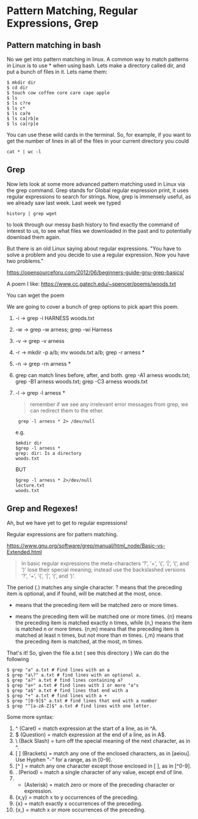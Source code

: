 # Pattern Matching, Regular Expressions, Grep

## Pattern matching in bash 
No we get into pattern matching in linux. A common way to match patterns in Linux is to 
use * when using bash. Lets make a directory called dir, and put a bunch of files in it. 
Lets name them:

```
$ mkdir dir
$ cd dir
$ touch cow coffee core care cape apple 
$ ls
$ ls c?re
$ ls c*
$ ls ca?e
$ ls ca[rb]e
$ ls ca[rp]e
```

You can use these wild cards in the terminal. So, for example, if you want to get the number of lines in all of the files in your current directory you could

```
cat * | wc -l
```

## Grep 

Now lets look at some more advanced pattern matching used in Linux via the grep command. 
Grep stands for Global regular expression print, it uses regular expressions to search for strings.
Now, grep is immensely useful, as we already saw last week. Last week we typed

```
history | grep wget
```

to look through our messy bash history to find exactly the command of interest to us, to see what files we downloaded in the past and to potentially download them again.

But there is an old Linux saying about regular expressions. "You have to solve a problem and you decide to use a regular expression. Now you have two problems."

https://opensourceforu.com/2012/06/beginners-guide-gnu-grep-basics/

A poem I like:
https://www.cc.gatech.edu/~spencer/poems/woods.txt

You can wget the poem

We are going to cover a bunch of grep options to pick apart this poem.

1. -i -> grep -i HARNESS woods.txt
2. -w -> grep -w arness; grep -wi Harness 
3. -v -> grep -v arness
4. -r -> mkdir -p a/b; mv woods.txt a/b; grep -r arness *
5. -n -> grep -rn arness *
6. grep can match lines before, after, and both. grep -A1 arness woods.txt; grep -B1 arness woods.txt; grep -C3 arness woods.txt
7. -l -> grep -l arness *
    > remember if we see any irrelevant error messages from grep, we can redirect them to the ether.
    ```
     grep -l arness * 2> /dev/null
    ```

    e.g.
    ```
    $mkdir dir
    $grep -l arness *
    grep: dir: Is a directory
    woods.txt
    ```
    
    BUT
    
    ```
    $grep -l arness * 2>/dev/null
    lecture.txt
    woods.txt
    ```

## Grep and Regexes!

Ah, but we have yet to get to regular expressions!

Regular expressions are for pattern matching.

https://www.gnu.org/software/grep/manual/html_node/Basic-vs-Extended.html

> In basic regular expressions the meta-characters ‘?’, ‘+’, ‘{’, ‘|’, ‘(’, and ‘)’ lose their special meaning; instead use the backslashed versions ‘\?’, ‘\+’, ‘\{’, ‘\|’, ‘\(’, and ‘\)’.

The period (.) matches any single character.
? means that the preceding item is optional, and if found, will be matched at the most, once.
* means that the preceding item will be matched zero or more times.
+ means the preceding item will be matched one or more times.
{n} means the preceding item is matched exactly n times, while {n,} means the item is matched n or more times. {n,m} means that the preceding item is matched at least n times, but not more than m times. {,m} means that the preceding item is matched, at the most, m times.

That's it! So, given the file a.txt ( see this directory )
We can do the following
```
$ grep "a" a.txt # Find lines with an a
$ grep "a\?" a.txt # find lines with an optional a.
$ grep "a?" a.txt # find lines containing a?
$ grep "a+" a.txt # find lines with 1 or more "a"s
$ grep "a$" a.txt # find lines that end with a
$ grep "+" a.txt # find lines with a +
$ grep "[0-9]$" a.txt # find lines that end with a number
$ grep "^[a-zA-Z]$" a.txt # find lines with one letter.
```

Some more syntax:
1. ^ (Caret)   =   match expression at the start of a line, as in ^A.
2. $ (Question)    =   match expression at the end of a line, as in A$.
3. \ (Back Slash)  =   turn off the special meaning of the next character, as in \^.
4. [ ] (Brackets)  =   match any one of the enclosed characters, as in [aeiou]. Use Hyphen "-" for a range, as in [0-9].
5. [^ ]    =   match any one character except those enclosed in [ ], as in [^0-9].
6. . (Period)  =   match a single character of any value, except end of line.
7. * (Asterisk)    =   match zero or more of the preceding character or expression.
8. \{x,y\} =   match x to y occurrences of the preceding.
9. \{x\}   =   match exactly x occurrences of the preceding.
10. \{x,\}  =   match x or more occurrences of the preceding.
